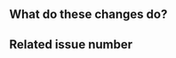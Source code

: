 <!--
Thank you for your contribution!

Please review https://github.com/ray-project/ray/blob/master/CONTRIBUTING.rst before opening a pull request.
-->

## What do these changes do?

<!-- Please give a short brief about these changes. -->

## Related issue number

<!-- Are there any issues opened that will be resolved by merging this change? -->

